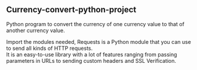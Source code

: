 ## Currency-convert-python-project

Python program to convert the currency of one currency value to that of another currency value.

Import the modules needed, Requests is a Python module that you can use to send all kinds of HTTP requests.   
It is an easy-to-use library with a lot of features ranging from passing parameters in URLs to sending custom headers and SSL Verification.  
